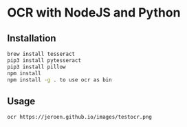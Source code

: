 # OCR with NodeJS and Python

## Installation

```bash
brew install tesseract
pip3 install pytesseract
pip3 install pillow
npm install
npm install -g . to use ocr as bin
```

## Usage

```bash
ocr https://jeroen.github.io/images/testocr.png
```
